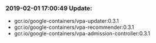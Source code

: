 ### 2019-02-01 17:00:49 Update:

- gcr.io/google-containers/vpa-updater:0.3.1
- gcr.io/google-containers/vpa-recommender:0.3.1
- gcr.io/google-containers/vpa-admission-controller:0.3.1
